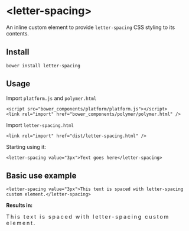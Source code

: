 # &lt;letter-spacing&gt;

An inline custom element to provide `letter-spacing` CSS styling to its contents.


## Install

```
bower install letter-spacing
```

## Usage

Import `platform.js` and `polymer.html`

```
<script src="bower_components/platform/platform.js"></script>
<link rel="import" href="bower_components/polymer/polymer.html" />
```

Import `letter-spacing.html`

```
<link rel="import" href="dist/letter-spacing.html" />
```

Starting using it:

```
<letter-spacing value="3px">Text goes here</letter-spacing>
```


## Basic use example

```
<letter-spacing value="3px">This text is spaced with letter-spacing custom element.</letter-spacing>
```

**Results in:**

<p style="letter-spacing:3px;">This text is spaced with letter-spacing custom element.</p>



